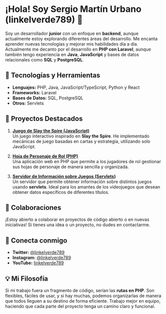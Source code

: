 # ¡Hola! Soy Sergio Martín Urbano (linkelverde789) 👋

Soy un desarrollador **junior** con un enfoque en **backend**, aunque actualmente estoy explorando diferentes áreas del desarrollo. Me encanta aprender nuevas tecnologías y mejorar mis habilidades día a día. Actualmente me decanto por el desarrollo en **PHP con Laravel**, aunque también tengo experiencia en **Java**, **JavaScript** y bases de datos relacionales como **SQL** y **PostgreSQL**.

## 🔧 Tecnologías y Herramientas

- **Lenguajes:** PHP, Java, JavaScript/TypeScript, Python y React
- **Frameworks:** Laravel
- **Bases de Datos:** SQL, PostgreSQL
- **Otros:** Servlets

## 🌟 Proyectos Destacados

1. **[Juego de Slay the Spire (JavaScript)]([link](https://github.com/linkelverde789/ficha_personaje))**  
   Un juego interactivo inspirado en **Slay the Spire**. He implementado mecánicas de juego basadas en cartas y estrategia, utilizando solo JavaScript.

2. **[Hoja de Personaje de Rol (PHP)]([link](https://github.com/linkelverde789/ficha_personaje))**  
   Una aplicación web en PHP que permite a los jugadores de rol gestionar sus hojas de personaje de manera sencilla y organizada.

3. **[Servidor de Información sobre Juegos (Servlets)]([link](https://github.com/linkelverde789/ficha_personaje))**  
   Un servidor que permite obtener información sobre distintos juegos usando **servlets**. Ideal para los amantes de los videojuegos que desean obtener datos específicos de diferentes títulos.

## 🤝 Colaboraciones

¡Estoy abierto a colaborar en proyectos de código abierto o en nuevas iniciativas! Si tienes una idea o un proyecto, no dudes en contactarme.

## 📱 Conecta conmigo

- **Twitter:** [@linkelverde789](link)
- **Instagram:** [@linkelverde789](link)
- **YouTube:** [linkelverde789](link)

## 💡 Mi Filosofía

Si mi trabajo fuera un fragmento de código, serían las **rutas en PHP**. Son flexibles, fáciles de usar, y si hay muchas, podemos organizarlas de manera que todos lleguen a su destino de forma eficiente. Trabajo mejor en equipo, haciendo que cada parte del proyecto tenga un camino claro y funcional.
